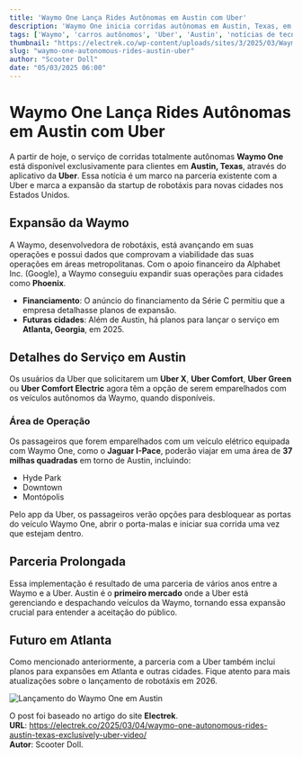 ```yaml
---
title: 'Waymo One Lança Rides Autônomas em Austin com Uber'
description: 'Waymo One inicia corridas autônomas em Austin, Texas, em parceria com a Uber.'
tags: ['Waymo', 'carros autônomos', 'Uber', 'Austin', 'notícias de tecnologia']
thumbnail: "https://electrek.co/wp-content/uploads/sites/3/2025/03/Waymo-Austin-Uber.jpg?quality=82&strip=all&w=1400"
slug: "waymo-one-autonomous-rides-austin-uber"
author: "Scooter Doll"
date: "05/03/2025 06:00"
---
```


# Waymo One Lança Rides Autônomas em Austin com Uber

A partir de hoje, o serviço de corridas totalmente autônomas **Waymo One** está disponível exclusivamente para clientes em **Austin, Texas**, através do aplicativo da **Uber**. Essa notícia é um marco na parceria existente com a Uber e marca a expansão da startup de robotáxis para novas cidades nos Estados Unidos.

## Expansão da Waymo

A Waymo, desenvolvedora de robotáxis, está avançando em suas operações e possui dados que comprovam a viabilidade das suas operações em áreas metropolitanas. Com o apoio financeiro da Alphabet Inc. (Google), a Waymo conseguiu expandir suas operações para cidades como **Phoenix**.

- **Financiamento**: O anúncio do financiamento da Série C permitiu que a empresa detalhasse planos de expansão.
- **Futuras cidades**: Além de Austin, há planos para lançar o serviço em **Atlanta, Georgia**, em 2025.

## Detalhes do Serviço em Austin

Os usuários da Uber que solicitarem um **Uber X**, **Uber Comfort**, **Uber Green** ou **Uber Comfort Electric** agora têm a opção de serem emparelhados com os veículos autônomos da Waymo, quando disponíveis.

### Área de Operação

Os passageiros que forem emparelhados com um veículo elétrico equipada com Waymo One, como o **Jaguar I-Pace**, poderão viajar em uma área de **37 milhas quadradas** em torno de Austin, incluindo:
- Hyde Park
- Downtown
- Montópolis

Pelo app da Uber, os passageiros verão opções para desbloquear as portas do veículo Waymo One, abrir o porta-malas e iniciar sua corrida uma vez que estejam dentro.

## Parceria Prolongada

Essa implementação é resultado de uma parceria de vários anos entre a Waymo e a Uber. Austin é o **primeiro mercado** onde a Uber está gerenciando e despachando veículos da Waymo, tornando essa expansão crucial para entender a aceitação do público.

## Futuro em Atlanta

Como mencionado anteriormente, a parceria com a Uber também inclui planos para expansões em Atlanta e outras cidades. Fique atento para mais atualizações sobre o lançamento de robotáxis em 2026.

![Lançamento do Waymo One em Austin](https://example.com/imagem-lancamento-austin.jpg)

O post foi baseado no artigo do site **Electrek**.  
**URL**: https://electrek.co/2025/03/04/waymo-one-autonomous-rides-austin-texas-exclusively-uber-video/  
**Autor**: Scooter Doll.